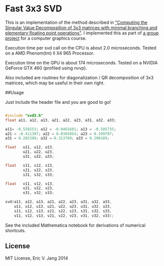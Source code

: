 Fast 3x3 SVD
===========

This is an implementation of the method described in <a href="http://pages.cs.wisc.edu/~sifakis/papers/SVD_TR1690.pdf">"Computing the Singular Value Decomposition of 3x3 matrices with minimal branching and elementary floating point operations"</a>. I implemented this as part of <a href="http://wyegelwel.github.io/snow/">a group project</a> for a computer graphics course. 

Execution time per svd call on the CPU is about 2.0 microseconds. Tested on a AMD Phenom(tm) II X4 965 Processor. 

Execution time on the GPU is about 174 microseconds. Tested on a NVIDIA GeForce GTX 460 (profiled using nvvp).

Also included are routines for diagonalization / QR decomposition of 3x3 matrices, which may be useful in their own right. 


##Usage

Just include the header file and you are good to go! 

```C++

#include "svd3.h"
float a11, a12, a13, a21, a22, a23, a31, a32, a33;

a11= -0.558253; a12 = -0.0461681; a13 = -0.505735;
a21 = -0.411397; a22 = 0.0365854; a23 = 0.199707;
a31 = 0.285389; a32 =-0.313789; a33 = 0.200189;

float 	u11, u12, u13, 
		u21, u22, u23, 
		u31, u32, u33;

float 	s11, s12, s13, 
		s21, s22, s23, 
		s31, s32, s33;

float 	v11, v12, v13, 
		v21, v22, v23, 
		v31, v32, v33;

svd(a11, a12, a13, a21, a22, a23, a31, a32, a33,
    u11, u12, u13, u21, u22, u23, u31, u32, u33,
    s11, s12, s13, s21, s22, s23, s31, s32, s33,
    v11, v12, v13, v21, v22, v23, v31, v32, v33);

```

See the included Mathematica notebook for derivations of numerical shortcuts.

## License
MIT License, Eric V. Jang 2014